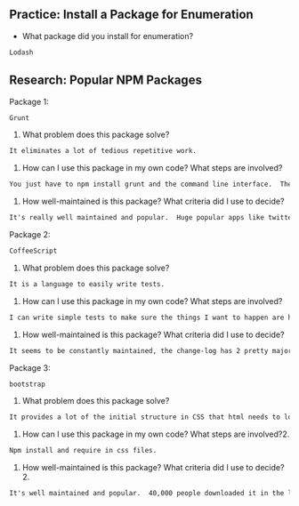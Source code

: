 ## Practice: Install a Package for Enumeration

- What package did you install for enumeration?

```md
Lodash
```

## Research: Popular NPM Packages

Package 1:
```md
Grunt
```
1.  What problem does this package solve?
```md
It eliminates a lot of tedious repetitive work.
```
1.  How can I use this package in my own code? What steps are involved?
```md
You just have to npm install grunt and the command line interface.  There are tons of docs online about tools to use.
```
1.  How well-maintained is this package? What criteria did I use to decide?
```md
It's really well maintained and popular.  Huge popular apps like twitter use grunt (and so do we).
```

Package 2:
```md
CoffeeScript
```
1.  What problem does this package solve?
```md
It is a language to easily write tests.
```
1.  How can I use this package in my own code? What steps are involved?
```md
I can write simple tests to make sure the things I want to happen are happening.
```
1.  How well-maintained is this package? What criteria did I use to decide?
```md
It seems to be constantly maintained, the change-log has 2 pretty major updates this year.
```

Package 3:
```md
bootstrap
```
1.  What problem does this package solve?
```md
It provides a lot of the initial structure in CSS that html needs to look pretty.
```
1.  How can I use this package in my own code? What steps are involved?2.
```md
Npm install and require in css files.
```
1.  How well-maintained is this package? What criteria did I use to decide?2.
```md
It's well maintained and popular.  40,000 people downloaded it in the last day.
```
